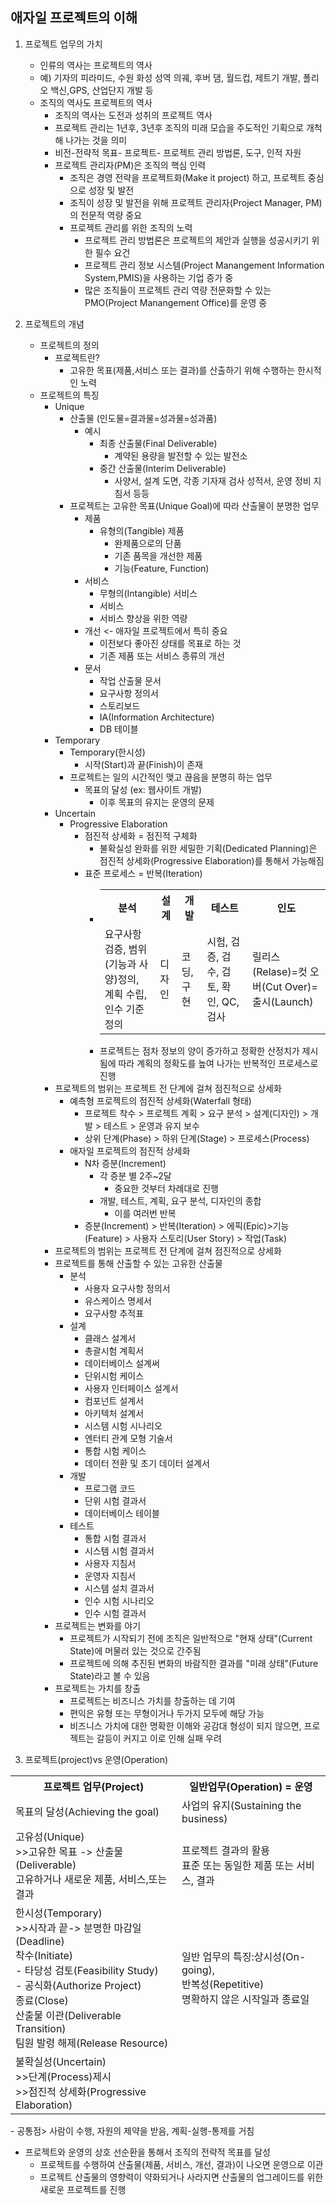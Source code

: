 ## 애자일 프로젝트의 이해
1. 프로젝트 업무의 가치
   - 인류의 역사는 프로젝트의 역사
   - 예) 기자의 피라미드, 수원 화성 성역 의궤, 후버 댐, 월드컵, 제트기 개발, 폴리오 백신,GPS, 산업단지 개발 등
   - 조직의 역사도 프로젝트의 역사
     - 조직의 역사는 도전과 성취의 프로젝트 역사
     - 프로젝트 관리는 1년후, 3년후 조직의 미래 모습을 주도적인 기획으로 개척해 나가는 것을 의미
     - 비전-전략적 목표- 프로젝트- 프로젝트 관리 방법론, 도구, 인적 자원 
     - 프로젝트 관리자(PM)은 조직의 핵심 인력
       - 조직은 경영 전략을 프로젝트화(Make it project) 하고, 프로젝트 중심으로 성장 및 발전
       - 조직이 성장 및 발전을 위해 프로젝트 관리자(Project Manager, PM)의 전문적 역량 중요
       - 프로젝트 관리를 위한 조직의 노력
         - 프로젝트 관리 방법론은 프로젝트의 제안과 실행을 성공시키기 위한 필수 요건
         - 프로젝트 관리 정보 시스템(Project Manangement Information System,PMIS)을 사용하는 기업 증가 중
         - 많은 조직들이 프로젝트 관리 역량 전문화할 수 있는 PMO(Project Manangement Office)를 운영 중

2. 프로젝트의 개념
   - 프로젝트의 정의 
     - 프로젝트란?
       - 고유한 목표(제품,서비스 또는 결과)를 산출하기 위해 수행하는 한시적인 노력
   - 프로젝트의 특징
     - Unique
       - 산출물 (인도물=결과물=성과물=성과품)
         - 예시
           - 최종 산출물(Final Deliverable)
             - 계약된 용량을 발전할 수 있는 발전소
           - 중간 산출물(Interim Deliverable)
             - 사양서, 설계 도면, 각종 기자재 검사 성적서, 운영 정비 지침서 등등
       - 프로젝트는 고유한 목표(Unique Goal)에 따라 산출물이 분명한 업무
         - 제품
           - 유형의(Tangible) 제품
             - 완제품으로의 단품
             - 기존 품목을 개선한 제품
             - 기능(Feature, Function)
         - 서비스
           - 무형의(Intangible) 서비스
           - 서비스
           - 서비스 향상을 위한 역량
         - 개선 <- 애자일 프로젝트에서 특히 중요
           - 이전보다 좋아진 상태를 목표로 하는 것
            - 기존 제품 또는 서비스 종류의 개선
         - 문서
           - 작업 산출물 문서
           - 요구사항 정의서
           - 스토리보드
           - IA(Information Architecture)
           - DB 테이블
      - Temporary
         - Temporary(한시성)
           - 시작(Start)과 끝(Finish)이 존재
         - 프로젝트는 일의 시간적인 맺고 끊음을 분명히 하는 업무
           - 목표의 달성 (ex: 웹사이트 개발)
             - 이후 목표의 유지는 운영의 문제
       - Uncertain
         - Progressive Elaboration 
           - 점진적 상세화 = 점진적 구체화
             - 불확실성 완화를 위한 세밀한 기획(Dedicated Planning)은 점진적 상세화(Progressive Elaboration)를 통해서 가능해짐
           - 표준 프로세스 = 반복(Iteration)
             - <table><tr><th>분석</th><th>설계</th><th>개발</th><th>테스트</th><th>인도</th></tr><tr><td>요구사항 검증, 범위(기능과 사양)정의, 계획 수립, 인수 기준 정의</td><td>디자인</td><td>코딩,구현</td><td>시험, 검증, 검수, 검토, 확인, QC, 검사</td><td>릴리스(Relase)=컷 오버(Cut Over)= 출시(Launch)</td></tr></table>
             - 프로젝트는 점차 정보의 양이 증가하고 정확한 산정치가 제시됨에 따라 계획의 정확도를 높여 나가는 반복적인 프로세스로 진행
      - 프로젝트의 범위는 프로젝트 전 단계에 걸쳐 점진적으로 상세화
        - 예측형 프로젝트의 점진적 상세화(Waterfall 형태)
          - 프로젝트 착수 > 프로젝트 계획 > 요구 분석 > 설계(디자인) > 개발 > 테스트 > 운영과 유지 보수
          - 상위 단계(Phase) > 하위 단계(Stage) > 프로세스(Process)
        - 애자일 프로젝트의 점진적 상세화
          - N차 증분(Increment)
            - 각 증분 별 2주~2달
              - 중요한 것부터 차례대로 진행
            - 개발, 테스트, 계획, 요구 분석, 디자인의 종합
              - 이를 여러번 반복
          - 증분(Increment) > 반복(Iteration) > 에픽(Epic)>기능(Feature) > 사용자 스토리(User Story) > 작업(Task)
      - 프로젝트의 범위는 프로젝트 전 단계에 걸쳐 점진적으로 상세화
      - 프로젝트를 통해 산출할 수 있는 고유한 산출물
        - 분석
          - 사용자 요구사항 정의서
          - 유스케이스 명세서
          - 요구사항 추적표
        - 설계
          - 클래스 설계서
          - 총괄시험 계획서
          - 데이터베이스 설계써
          - 단위시험 케이스
          - 사용자 인터페이스 설계서
          - 컴포넌트 설계서
          - 아키텍처 설계서
          - 시스템 시험 시나리오
          - 엔터티 관계 모형 기술서
          - 통합 시험 케이스
          - 데이터 전환 및 초기 데이터 설계서
        - 개발
          - 프로그램 코드
          - 단위 시험 결과서
          - 데이터베이스 테이블
        - 테스트
          - 통합 시험 결과서
          - 시스템 시험 결과서
          - 사용자 지침서
          - 운영자 지침서
          - 시스템 설치 결과서
          - 인수 시험 시나리오
          - 인수 시험 결과서
      - 프로젝트는 변화를 야기
        - 프로젝트가 시작되기 전에 조직은 일반적으로 "현재 상태"(Current State)에 머물러 있는 것으로 간주됨
        - 프로젝트에 의해 추진된 변화의 바람직한 결과를 "미래 상태"(Future State)라고 볼 수 있음
      - 프로젝트는 가치를 창출
        - 프로젝트는 비즈니스 가치를 창출하는 데 기여
        - 편익은 유형 또는 무형이거나 두가지 모두에 해당 가능
        - 비즈니스 가치에 대한 명확한 이해와 공감대 형성이 되지 않으면, 프로젝트는 갈등이 커지고 이로 인해 실패 우려

3. 프로젝트(project)vs 운영(Operation)
<table>
<tr><th>
프로젝트 업무(Project)</th><th>일반업무(Operation) = 운영</th></tr>
<tr><td>목표의 달성(Achieving the goal)</td><td>사업의 유지(Sustaining the business)</td></tr>
<tr><td>고유성(Unique)<br>>>고유한 목표 -> 산출물(Deliverable)<br>고유하거나 새로운 제품, 서비스,또는 결과</td><td>프로젝트 결과의 활용<br>표준 또는 동일한 제품 또는 서비스, 결과</td></tr>
<tr><td>한시성(Temporary)<br>>>시작과 끝-> 분명한 마감일(Deadline)<br>착수(Initiate)<br> - 타당성 검토(Feasibility Study)<br> - 공식화(Authorize Project) <br> 종료(Close)<br>산출물 이관(Deliverable Transition)<br>팀원 발령 해제(Release Resource)</td><td>일반 업무의 특징:상시성(On-going),<br>반복성(Repetitive)<br>명확하지 않은 시작일과 종료일  </td></tr>
<tr><td>불확실성(Uncertain)<br>>>단계(Process)제시<br>>>점진적 상세화(Progressive Elaboration)</td></tr>

</table>
- 공통점> 사람이 수행, 자원의 제약을 받음, 계획-실행-통제를 거침

- 프로젝트와 운영의 상호 선순환을 통해서 조직의 전략적 목표를 달성
  - 프로젝트를 수행하여 산출물(제품, 서비스, 개선, 결과)이 나오면 운영으로 이관
  - 프로젝트 산출물의 영향력이 약화되거나 사라지면 산출물의 업그레이드를 위한 새로운 프로젝트를 진행